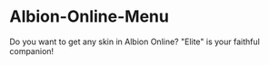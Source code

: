 # Albion-Online-Menu
Do you want to get any skin in Albion Online? "Elite" is your faithful companion!
